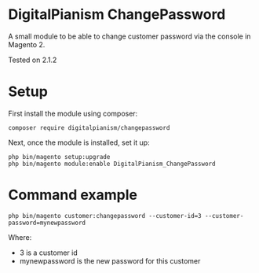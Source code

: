 # DigitalPianism ChangePassword

A small module to be able to change customer password via the console in Magento 2.

Tested on 2.1.2

# Setup
First install the module using composer:

    composer require digitalpianism/changepassword

Next, once the module is installed, set it up:

    php bin/magento setup:upgrade
    php bin/magento module:enable DigitalPianism_ChangePassword
    
# Command example

    php bin/magento customer:changepassword --customer-id=3 --customer-password=mynewpassword
    
Where:

* 3 is a customer id
* mynewpassword is the new password for this customer

